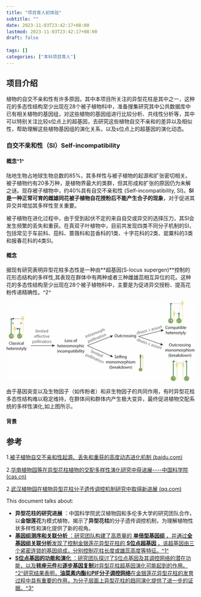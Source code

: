 ```yaml
---
title: "项目育人初体验"
subtitle: ""
date: 2023-11-03T23:42:17+08:00
lastmod: 2023-11-03T23:42:17+08:00
draft: false

tags: []
categories: ["本科项目育人"]
---
```

## 项目介绍

植物的自交不亲和性有许多原因，其中本项目所关注的异型花柱是其中之一，这种花的多态性结构至少出现在28个被子植物科中，准备搜集研究其中公共数据库中已有相关植物的基因组，对这些植物的基因组进行比较分析、共线性分析等，其中可以特别关注比较s位点上的超基因，去研究这些植物自交不亲和的差异以及相似性，帮助理解这些植物基因组的演化关系，以及s位点上的超基因的演化动态。

### 自交不亲和性（SI）Self-incompatibility

#### 概念^1^

陆地生物占地球生物总数的85%，其多样性与被子植物的起源和扩张密切相关。被子植物约有20多万种，是植物界最大的类群，但其形成和扩张的原因仍为未解之谜。现存被子植物中，约40%具有自交不亲和性 (Self-incompatibility, SI)。**SI是一种正常可育的雌雄同花被子植物自花授粉后不能产生合子的现象**，对于促进其异交并增加其多样性至关重要。

被子植物在进化过程中，由于受到起伏不定的来自自交或异交的选择压力，其SI会发生频繁的丢失和重获。在真双子叶植物中，目前共发现四类不同分子机制的SI，包括常见于车前科、茄科、蔷薇科和芸香科的1类、十字花科的2类、罂粟科的3类和报春花科的4类SI。

#### 概念

据现有研究表明异型花柱多态性是一种由**超基因(S-locus supergen)**控制的花形态结构的多样性,其表现在群体中有两种或者三种雌雄蕊相互异位的花。这种花的多态性结构至少出现在28个被子植物科中，主要是为促进异交授粉、提高花粉传递精确性。^2^

![1699029916946](image/index/1699029916946.png "有效传粉者长期缺乏时异型花柱植物可能的演化趋势。")

由于基因突变以及生物因子（如传粉者）和非生物因子的共同作用，有时异型花柱多态性结构难以稳定维持，在群体间和群体内产生极大变异，最终促进植物交配系统的多样性演化,如上图所示。

#### 背景

## 参考

1.[被子植物自交不亲和性起源、丢失和重获的高度动态进化机制 (baidu.com)](https://baijiahao.baidu.com/s?id=1715591836205248994)

2.[华南植物园等在异型花柱植物的交配多样性演化研究中获进展----中国科学院 (cas.cn)](https://www.cas.cn/syky/202301/t20230119_4872922.shtml)

2.[武汉植物园在植物异型花柱分子遗传调控机制研究中取得新进展 (qq.com)](https://mp.weixin.qq.com/s/PSVMjaIelvQ2C-UFYTYPxg)

This document talks about:

* **异型花柱的研究进展** ：中国科学院武汉植物园和多伦多大学的研究团队合作，以**金银莲花**为模式植物，揭示了**异型花柱**的分子遗传调控机制，为理解植物性状多样性和演化提供了新的视角。
* [ **基因组测序和关联分析** ：研究团队构建了高质量的 **单倍型基因组** ，并通过**全基因组关联分析**发现了控制金银莲花异型花柱的 **S位点超基因** ，该超基因由三个紧密连锁的基因组成，分别控制花柱长度或雄蕊高度等特征。](https://edgeservices.bing.com/edgesvc/chat?udsframed=1&form=SHORUN&clientscopes=chat,noheader,udsedgeshop,channelstable,&shellsig=c9319c1362f174328caba0ccd86eeb602e77691b&setlang=zh-CN&darkschemeovr=1#sjevt%7CDiscover.Chat.SydneyClickPageCitation%7Cadpclick%7C0%7C243f6e35-ebcf-4a08-b365-3c5411119c0a%7C%7B%22sourceAttributions%22%3A%7B%22providerDisplayName%22%3A%22%E5%BC%82%E5%9E%8B%E8%8A%B1%E6%9F%B1%E5%9C%A8%E9%81%97%E4%BC%A0%E4%B8%8A%E6%98%AF%E7%94%B1...%22%2C%22pageType%22%3A%22html%22%2C%22pageIndex%22%3A1%2C%22relatedPageUrl%22%3A%22https%253A%252F%252Fmp.weixin.qq.com%252Fs%252FPSVMjaIelvQ2C-UFYTYPxg%22%2C%22lineIndex%22%3A6%2C%22highlightText%22%3A%22%E5%BC%82%E5%9E%8B%E8%8A%B1%E6%9F%B1%E5%9C%A8%E9%81%97%E4%BC%A0%E4%B8%8A%E6%98%AF%E7%94%B1S%E4%BD%8D%E7%82%B9%E5%86%B3%E5%AE%9A%E7%9A%84%EF%BC%8CS%E4%BD%8D%E7%82%B9%E6%98%AF%E4%B8%80%E4%B8%AA%E8%B6%85%E5%9F%BA%E5%9B%A0%EF%BC%8C%E7%94%B1%E5%A4%9A%E4%B8%AA%E7%B4%A7%E5%AF%86%E8%BF%9E%E9%94%81%E7%9A%84%E5%9F%BA%E5%9B%A0%E7%BB%84%E6%88%90%EF%BC%8C%E8%BF%99%E4%BA%9B%E5%9F%BA%E5%9B%A0%E5%88%86%E5%88%AB%E6%8E%A7%E5%88%B6%E8%8A%B1%E6%9F%B1%E9%95%BF%E5%BA%A6%E6%88%96%E9%9B%84%E8%95%8A%E9%AB%98%E5%BA%A6%E7%AD%89%E7%89%B9%E5%BE%81%E3%80%82%22%2C%22snippets%22%3A%5B%5D%7D%7D)[^1^](https://edgeservices.bing.com/edgesvc/chat?udsframed=1&form=SHORUN&clientscopes=chat,noheader,udsedgeshop,channelstable,&shellsig=c9319c1362f174328caba0ccd86eeb602e77691b&setlang=zh-CN&darkschemeovr=1#sjevt%7CDiscover.Chat.SydneyClickPageCitation%7Cadpclick%7C0%7C243f6e35-ebcf-4a08-b365-3c5411119c0a%7C%7B%22sourceAttributions%22%3A%7B%22providerDisplayName%22%3A%22%E5%BC%82%E5%9E%8B%E8%8A%B1%E6%9F%B1%E5%9C%A8%E9%81%97%E4%BC%A0%E4%B8%8A%E6%98%AF%E7%94%B1...%22%2C%22pageType%22%3A%22html%22%2C%22pageIndex%22%3A1%2C%22relatedPageUrl%22%3A%22https%253A%252F%252Fmp.weixin.qq.com%252Fs%252FPSVMjaIelvQ2C-UFYTYPxg%22%2C%22lineIndex%22%3A6%2C%22highlightText%22%3A%22%E5%BC%82%E5%9E%8B%E8%8A%B1%E6%9F%B1%E5%9C%A8%E9%81%97%E4%BC%A0%E4%B8%8A%E6%98%AF%E7%94%B1S%E4%BD%8D%E7%82%B9%E5%86%B3%E5%AE%9A%E7%9A%84%EF%BC%8CS%E4%BD%8D%E7%82%B9%E6%98%AF%E4%B8%80%E4%B8%AA%E8%B6%85%E5%9F%BA%E5%9B%A0%EF%BC%8C%E7%94%B1%E5%A4%9A%E4%B8%AA%E7%B4%A7%E5%AF%86%E8%BF%9E%E9%94%81%E7%9A%84%E5%9F%BA%E5%9B%A0%E7%BB%84%E6%88%90%EF%BC%8C%E8%BF%99%E4%BA%9B%E5%9F%BA%E5%9B%A0%E5%88%86%E5%88%AB%E6%8E%A7%E5%88%B6%E8%8A%B1%E6%9F%B1%E9%95%BF%E5%BA%A6%E6%88%96%E9%9B%84%E8%95%8A%E9%AB%98%E5%BA%A6%E7%AD%89%E7%89%B9%E5%BE%81%E3%80%82%22%2C%22snippets%22%3A%5B%5D%7D%7D)
* [ **S位点基因的功能和演化** ：研究团队探讨了S位点基因及其调控网络的潜在功能，以及**转座元件**和**逐步基因复制**对异型花柱超基因演化可能起到的作用。](https://edgeservices.bing.com/edgesvc/chat?udsframed=1&form=SHORUN&clientscopes=chat,noheader,udsedgeshop,channelstable,&shellsig=c9319c1362f174328caba0ccd86eeb602e77691b&setlang=zh-CN&darkschemeovr=1#sjevt%7CDiscover.Chat.SydneyClickPageCitation%7Cadpclick%7C1%7C243f6e35-ebcf-4a08-b365-3c5411119c0a%7C%7B%22sourceAttributions%22%3A%7B%22providerDisplayName%22%3A%22%E8%AF%A5%E7%A0%94%E7%A9%B6%E8%BF%98%E6%8E%A2%E8%AE%A8%E4%BA%86S%E4%BD%8D%E7%82%B9...%22%2C%22pageType%22%3A%22html%22%2C%22pageIndex%22%3A1%2C%22relatedPageUrl%22%3A%22https%253A%252F%252Fmp.weixin.qq.com%252Fs%252FPSVMjaIelvQ2C-UFYTYPxg%22%2C%22lineIndex%22%3A12%2C%22highlightText%22%3A%22%E8%AF%A5%E7%A0%94%E7%A9%B6%E8%BF%98%E6%8E%A2%E8%AE%A8%E4%BA%86S%E4%BD%8D%E7%82%B9%E5%9F%BA%E5%9B%A0%E5%8F%8A%E5%85%B6%E8%B0%83%E6%8E%A7%E7%BD%91%E7%BB%9C%E7%9A%84%E6%BD%9C%E5%9C%A8%E5%8A%9F%E8%83%BD%EF%BC%8C%E4%BB%A5%E5%8F%8A%E8%BD%AC%E5%BA%A7%E5%85%83%E4%BB%B6%E5%92%8C%E9%80%90%E6%AD%A5%E5%9F%BA%E5%9B%A0%E5%A4%8D%E5%88%B6%E5%AF%B9%E5%BC%82%E5%9E%8B%E8%8A%B1%E6%9F%B1%E8%B6%85%E5%9F%BA%E5%9B%A0%E6%BC%94%E5%8C%96%E5%8F%AF%E8%83%BD%E8%B5%B7%E5%88%B0%E7%9A%84%E4%BD%9C%E7%94%A8%E3%80%82%22%2C%22snippets%22%3A%5B%5D%7D%7D)[^2^](https://edgeservices.bing.com/edgesvc/chat?udsframed=1&form=SHORUN&clientscopes=chat,noheader,udsedgeshop,channelstable,&shellsig=c9319c1362f174328caba0ccd86eeb602e77691b&setlang=zh-CN&darkschemeovr=1#sjevt%7CDiscover.Chat.SydneyClickPageCitation%7Cadpclick%7C1%7C243f6e35-ebcf-4a08-b365-3c5411119c0a%7C%7B%22sourceAttributions%22%3A%7B%22providerDisplayName%22%3A%22%E8%AF%A5%E7%A0%94%E7%A9%B6%E8%BF%98%E6%8E%A2%E8%AE%A8%E4%BA%86S%E4%BD%8D%E7%82%B9...%22%2C%22pageType%22%3A%22html%22%2C%22pageIndex%22%3A1%2C%22relatedPageUrl%22%3A%22https%253A%252F%252Fmp.weixin.qq.com%252Fs%252FPSVMjaIelvQ2C-UFYTYPxg%22%2C%22lineIndex%22%3A12%2C%22highlightText%22%3A%22%E8%AF%A5%E7%A0%94%E7%A9%B6%E8%BF%98%E6%8E%A2%E8%AE%A8%E4%BA%86S%E4%BD%8D%E7%82%B9%E5%9F%BA%E5%9B%A0%E5%8F%8A%E5%85%B6%E8%B0%83%E6%8E%A7%E7%BD%91%E7%BB%9C%E7%9A%84%E6%BD%9C%E5%9C%A8%E5%8A%9F%E8%83%BD%EF%BC%8C%E4%BB%A5%E5%8F%8A%E8%BD%AC%E5%BA%A7%E5%85%83%E4%BB%B6%E5%92%8C%E9%80%90%E6%AD%A5%E5%9F%BA%E5%9B%A0%E5%A4%8D%E5%88%B6%E5%AF%B9%E5%BC%82%E5%9E%8B%E8%8A%B1%E6%9F%B1%E8%B6%85%E5%9F%BA%E5%9B%A0%E6%BC%94%E5%8C%96%E5%8F%AF%E8%83%BD%E8%B5%B7%E5%88%B0%E7%9A%84%E4%BD%9C%E7%94%A8%E3%80%82%22%2C%22snippets%22%3A%5B%5D%7D%7D)[研究结果表明，**油菜素内酯**和**PIF分子调控网络**在金银莲花异型花柱的发育过程中具有重要的作用，为分子层面上异型花柱的趋同演化提供了进一步的证据。](https://edgeservices.bing.com/edgesvc/chat?udsframed=1&form=SHORUN&clientscopes=chat,noheader,udsedgeshop,channelstable,&shellsig=c9319c1362f174328caba0ccd86eeb602e77691b&setlang=zh-CN&darkschemeovr=1#sjevt%7CDiscover.Chat.SydneyClickPageCitation%7Cadpclick%7C2%7C243f6e35-ebcf-4a08-b365-3c5411119c0a%7C%7B%22sourceAttributions%22%3A%7B%22providerDisplayName%22%3A%22%E5%90%8C%E6%97%B6%EF%BC%8C%E7%A0%94%E7%A9%B6%E5%8F%91%E7%8E%B0%E6%B2%B9%E8%8F%9C%E7%B4%A0...%22%2C%22pageType%22%3A%22html%22%2C%22pageIndex%22%3A1%2C%22relatedPageUrl%22%3A%22https%253A%252F%252Fmp.weixin.qq.com%252Fs%252FPSVMjaIelvQ2C-UFYTYPxg%22%2C%22lineIndex%22%3A12%2C%22highlightText%22%3A%22%E5%90%8C%E6%97%B6%EF%BC%8C%E7%A0%94%E7%A9%B6%E5%8F%91%E7%8E%B0%E6%B2%B9%E8%8F%9C%E7%B4%A0%E5%86%85%E9%85%AF%E5%9C%A8%E9%87%91%E9%93%B6%E8%8E%B2%E8%8A%B1%E5%BC%82%E5%9E%8B%E8%8A%B1%E6%9F%B1%E7%9A%84%E5%8F%91%E8%82%B2%E8%BF%87%E7%A8%8B%E4%B8%AD%E5%85%B7%E6%9C%89%E9%87%8D%E8%A6%81%E7%9A%84%E4%BD%9C%E7%94%A8%EF%BC%8C%E5%B9%B6%E4%B8%94PIF%20%EF%BC%88phytochrome-interacting%20factor%EF%BC%8C%E5%85%89%E6%95%8F%E8%89%B2%E7%B4%A0%E4%BA%92%E4%BD%9C%E5%9B%A0%E5%AD%90%EF%BC%89%E5%88%86%E5%AD%90%E8%B0%83%E6%8E%A7%E7%BD%91%E7%BB%9C%E5%9C%A8%E9%9B%84%E8%95%8A%E4%B8%AD%E6%98%BE%E8%91%97%E5%AF%8C%E9%9B%86%EF%BC%8C%E4%B8%BA%E5%88%86%E5%AD%90%E5%B1%82%E9%9D%A2%E4%B8%8A%E5%BC%82%E5%9E%8B%E8%8A%B1%E6%9F%B1%E7%9A%84%E8%B6%8B%E5%90%8C%E6%BC%94%E5%8C%96%E6%8F%90%E4%BE%9B%E4%BA%86%E8%BF%9B%E4%B8%80%E6%AD%A5%E7%9A%84%E8%AF%81%E6%8D%AE%EF%BC%88%E5%9B%BE4%EF%BC%89%E3%80%82%22%2C%22snippets%22%3A%5B%5D%7D%7D)[^3^](https://edgeservices.bing.com/edgesvc/chat?udsframed=1&form=SHORUN&clientscopes=chat,noheader,udsedgeshop,channelstable,&shellsig=c9319c1362f174328caba0ccd86eeb602e77691b&setlang=zh-CN&darkschemeovr=1#sjevt%7CDiscover.Chat.SydneyClickPageCitation%7Cadpclick%7C2%7C243f6e35-ebcf-4a08-b365-3c5411119c0a%7C%7B%22sourceAttributions%22%3A%7B%22providerDisplayName%22%3A%22%E5%90%8C%E6%97%B6%EF%BC%8C%E7%A0%94%E7%A9%B6%E5%8F%91%E7%8E%B0%E6%B2%B9%E8%8F%9C%E7%B4%A0...%22%2C%22pageType%22%3A%22html%22%2C%22pageIndex%22%3A1%2C%22relatedPageUrl%22%3A%22https%253A%252F%252Fmp.weixin.qq.com%252Fs%252FPSVMjaIelvQ2C-UFYTYPxg%22%2C%22lineIndex%22%3A12%2C%22highlightText%22%3A%22%E5%90%8C%E6%97%B6%EF%BC%8C%E7%A0%94%E7%A9%B6%E5%8F%91%E7%8E%B0%E6%B2%B9%E8%8F%9C%E7%B4%A0%E5%86%85%E9%85%AF%E5%9C%A8%E9%87%91%E9%93%B6%E8%8E%B2%E8%8A%B1%E5%BC%82%E5%9E%8B%E8%8A%B1%E6%9F%B1%E7%9A%84%E5%8F%91%E8%82%B2%E8%BF%87%E7%A8%8B%E4%B8%AD%E5%85%B7%E6%9C%89%E9%87%8D%E8%A6%81%E7%9A%84%E4%BD%9C%E7%94%A8%EF%BC%8C%E5%B9%B6%E4%B8%94PIF%20%EF%BC%88phytochrome-interacting%20factor%EF%BC%8C%E5%85%89%E6%95%8F%E8%89%B2%E7%B4%A0%E4%BA%92%E4%BD%9C%E5%9B%A0%E5%AD%90%EF%BC%89%E5%88%86%E5%AD%90%E8%B0%83%E6%8E%A7%E7%BD%91%E7%BB%9C%E5%9C%A8%E9%9B%84%E8%95%8A%E4%B8%AD%E6%98%BE%E8%91%97%E5%AF%8C%E9%9B%86%EF%BC%8C%E4%B8%BA%E5%88%86%E5%AD%90%E5%B1%82%E9%9D%A2%E4%B8%8A%E5%BC%82%E5%9E%8B%E8%8A%B1%E6%9F%B1%E7%9A%84%E8%B6%8B%E5%90%8C%E6%BC%94%E5%8C%96%E6%8F%90%E4%BE%9B%E4%BA%86%E8%BF%9B%E4%B8%80%E6%AD%A5%E7%9A%84%E8%AF%81%E6%8D%AE%EF%BC%88%E5%9B%BE4%EF%BC%89%E3%80%82%22%2C%22snippets%22%3A%5B%5D%7D%7D)
